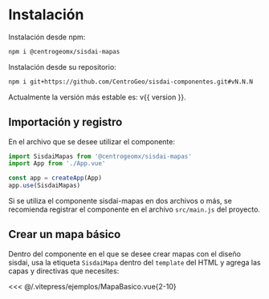 <script setup>
import MapaBasico from "./../.vitepress/ejemplos/MapaBasico.vue";
import { version } from './../../package.json'
</script>

# Instalación

Instalación desde npm:

```sh
npm i @centrogeomx/sisdai-mapas
```

Instalación desde su repositorio:

```sh
npm i git+https://github.com/CentroGeo/sisdai-componentes.git#vN.N.N
```

Actualmente la versión más estable es: v{{ version }}.

## Importación y registro

En el archivo que se desee utilizar el componente:

```js
import SisdaiMapas from '@centrogeomx/sisdai-mapas'
import App from './App.vue'

const app = createApp(App)
app.use(SisdaiMapas)
```

Si se utiliza el componente sisdai-mapas en dos archivos o más, se recomienda
registrar el componente en el archivo `src/main.js` del proyecto.

## Crear un mapa básico

Dentro del componente en el que se desee crear mapas con el diseño sisdai, usa
la etiqueta `SisdaiMapa` dentro del `template` del HTML y agrega las capas y
directivas que necesites:

<MapaBasico />

<<< @/.vitepress/ejemplos/MapaBasico.vue{2-10}

<!-- ## Documentación en local

Para revisar la documentación en local primero clona este repositorio y accede a
la carpeta del proyecto con:

```bash
git clone https://github.com/CentroGeo/sisdai-mapas.git
cd sisdai-mapas
```

Seguido de la instalación de las dependencias y ejecución de vuepress:

```bash
npm install
npm run docs
```
-->

<!-- Se habilitara en [localhost:5173](http://localhost:5173) (por defecto). -->
